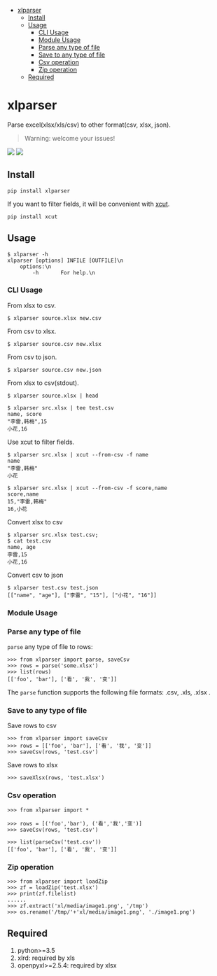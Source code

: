 - [xlparser](#xlparser)
  - [Install](#install)
  - [Usage](#usage)
    - [CLI Usage](#cli-usage)
    - [Module Usage](#module-usage)
    - [Parse any type of file](#parse-any-type-of-file)
    - [Save to any type of file](#save-to-any-type-of-file)
    - [Csv operation](#csv-operation)
    - [Zip operation](#zip-operation)
  - [Required](#required)

# xlparser
Parse excel(xlsx/xls/csv) to other format(csv, xlsx, json).

> Warning: welcome your issues!

[![](https://img.shields.io/pypi/pyversions/xlparser.svg?longCache=True)](https://pypi.org/pypi/xlparser/)
[![](https://img.shields.io/pypi/v/xlparser.svg?maxAge=36000)](https://pypi.org/pypi/xlparser/)

## Install

    pip install xlparser

If you want to filter fields, it will be convenient with [xcut](https://github.com/ahuigo/xcut).

    pip install xcut 

## Usage

    $ xlparser -h
    xlparser [options] INFILE [OUTFILE]\n
        options:\n
            -h       For help.\n

### CLI Usage
From xlsx to csv.

    $ xlparser source.xlsx new.csv 

From csv to xlsx.

    $ xlparser source.csv new.xlsx 

From csv to json.

    $ xlparser source.csv new.json

From xlsx to csv(stdout).

    $ xlparser source.xlsx | head 

    $ xlparser src.xlsx | tee test.csv
    name, score
    "李雷,韩梅",15
    小花,16

Use xcut to filter fields.

    $ xlparser src.xlsx | xcut --from-csv -f name 
    name
    "李雷,韩梅"
    小花

    $ xlparser src.xlsx | xcut --from-csv -f score,name
    score,name
    15,"李雷,韩梅"
    16,小花

Convert xlsx to csv

    $ xlparser src.xlsx test.csv; 
    $ cat test.csv
    name, age
    李雷,15
    小花,16

Convert csv to json

    $ xlparser test.csv test.json
    [["name", "age"], ["李雷", "15"], ["小花", "16"]]

### Module Usage

### Parse any type of file
`parse` any type of file to rows:

    >>> from xlparser import parse, saveCsv
    >>> rows = parse('some.xlsx')
    >>> list(rows)
    [['foo', 'bar'], ['看', '我', '变']]

The `parse` function supports the following file formats: .csv, .xls, .xlsx .

### Save to any type of file
Save rows to csv

    >>> from xlparser import saveCsv
    >>> rows = [['foo', 'bar'], ['看', '我', '变']]
    >>> saveCsv(rows, 'test.csv')

Save rows to xlsx

    >>> saveXlsx(rows, 'test.xlsx')

### Csv operation

    >>> from xlparser import *

    >>> rows = [('foo','bar'), ('看','我','变')]
    >>> saveCsv(rows, 'test.csv')

    >>> list(parseCsv('test.csv'))
    [['foo', 'bar'], ['看', '我', '变']]

### Zip operation

    >>> from xlparser import loadZip
    >>> zf = loadZip('test.xlsx')
    >>> print(zf.filelist)
    ......
    >>> zf.extract('xl/media/image1.png', '/tmp')
    >>> os.rename('/tmp/'+'xl/media/image1.png', './image1.png')

## Required
1. python>=3.5
2. xlrd: required by xls
2. openpyxl>=2.5.4: required by xlsx
